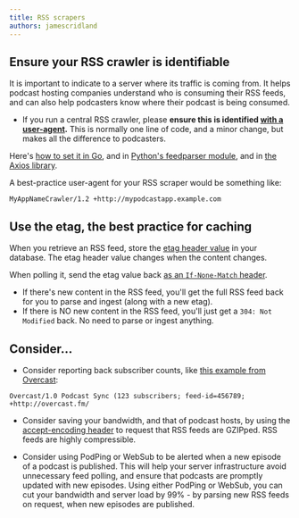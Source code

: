```yaml
---
title: RSS scrapers
authors: jamescridland
---
```


## Ensure your RSS crawler is identifiable

It is important to indicate to a server where its traffic is coming from. It helps podcast hosting companies understand who is consuming their RSS feeds, and can also help podcasters know where their podcast is being consumed.

* If you run a central RSS crawler, please **ensure this is identified [with a user-agent](/app-developers/user-agents.html).** This is normally one line of code, and a minor change, but makes all the difference to podcasters.

Here's [how to set it in Go](https://stackoverflow.com/questions/13263492/set-useragent-in-http-request), and in [Python's feedparser module](https://pythonhosted.org/feedparser/http-useragent.html), and in [the Axios library](https://github.com/axios/axios/issues/2560#issuecomment-555778304).

A best-practice user-agent for your RSS scraper would be something like:

`MyAppNameCrawler/1.2 +http://mypodcastapp.example.com`

## Use the etag, the best practice for caching

When you retrieve an RSS feed, store the [etag header value](https://developer.mozilla.org/en-US/docs/Web/HTTP/Headers/ETag) in your database. The etag header value changes when the content changes.

When polling it, send the etag value back [as an `If-None-Match` header](https://developer.mozilla.org/en-US/docs/Web/HTTP/Headers/If-None-Match).
* If there's new content in the RSS feed, you'll get the full RSS feed back for you to parse and ingest (along with a new etag).
* If there is NO new content in the RSS feed, you'll just get a `304: Not Modified` back. No need to parse or ingest anything.

## Consider...

* Consider reporting back subscriber counts, like [this example from Overcast](https://overcast.fm/podcasterinfo):

`Overcast/1.0 Podcast Sync (123 subscribers; feed-id=456789; +http://overcast.fm/`

* Consider saving your bandwidth, and that of podcast hosts, by using the [accept-encoding header](https://developer.mozilla.org/en-US/docs/Web/HTTP/Headers/Accept-Encoding) to request that RSS feeds are GZIPped. RSS feeds are highly compressible.

* Consider using PodPing or WebSub to be alerted when a new episode of a podcast is published. This will help your server infrastructure avoid unnecessary feed polling, and ensure that podcasts are promptly updated with new episodes. Using either PodPing or WebSub, you can cut your bandwidth and server load by 99% - by parsing new RSS feeds on request, when new episodes are published.
